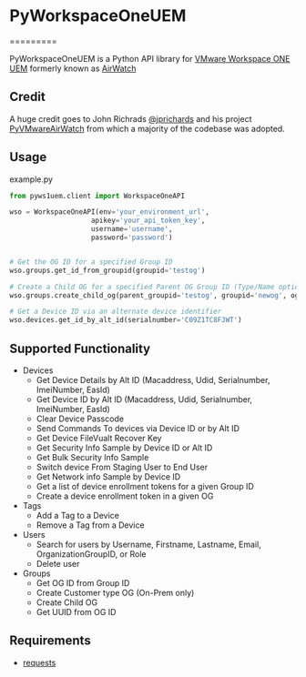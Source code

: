 # PyWorkspaceOneUEM

=========

PyWorkspaceOneUEM is a Python API library for [VMware Workspace ONE UEM](https://www.vmware.com/content/vmware/vmware-published-sites/us/products/workspace-one.html.html) formerly known as [AirWatch](https://www.air-watch.com/)

## Credit

A huge credit goes to John Richrads [@jprichards](https://github.com/jprichards) and his project [PyVMwareAirWatch](https://github.com/jprichards/PyVMwareAirWatch) from which a majority of the codebase was adopted.

## Usage

example.py

```python
from pyws1uem.client import WorkspaceOneAPI

wso = WorkspaceOneAPI(env='your_environment_url',
                    apikey='your_api_token_key',
                    username='username',
                    password='password')


# Get the OG ID for a specified Group ID
wso.groups.get_id_from_groupid(groupid='testog')

# Create a Child OG for a specified Parent OG Group ID (Type/Name optional)
wso.groups.create_child_og(parent_groupid='testog', groupid='newog', og_type='Container', name='newog')

# Get a Device ID via an alternate device identifier
wso.devices.get_id_by_alt_id(serialnumber='C09Z1TC8FJWT')
```

## Supported Functionality

* Devices
  * Get Device Details by Alt ID (Macaddress, Udid, Serialnumber, ImeiNumber, EasId)
  * Get Device ID by Alt ID (Macaddress, Udid, Serialnumber, ImeiNumber, EasId)
  * Clear Device Passcode
  * Send Commands To devices via Device ID or by Alt ID
  * Get Device FileVualt Recover Key
  * Get Security Info Sample by Device ID or Alt ID
  * Get Bulk Security Info Sample
  * Switch device From Staging User to End User
  * Get Network info Sample by Device ID
  * Get a list of device enrollment tokens for a given Group ID
  * Create a device enrollment token in a given OG
* Tags
  * Add a Tag to a Device
  * Remove a Tag from a Device
* Users
  * Search for users by Username, Firstname, Lastname, Email,
  OrganizationGroupID, or Role
  * Delete user
* Groups
  * Get OG ID from Group ID
  * Create Customer type OG (On-Prem only)
  * Create Child OG
  * Get UUID from OG ID

## Requirements

* [requests](http://docs.python-requests.org/en/latest/)
